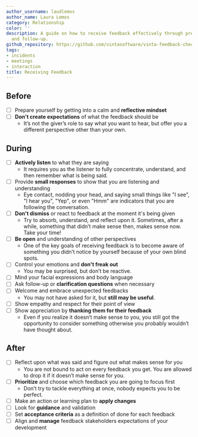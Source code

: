 ```yaml
---
author_username: laudlemos
author_name: Laura Lemos
category: Relationship
color: ''
description: A guide on how to receive feedback effectively through preparation, execution,
  and follow-up.
github_repository: https://github.com/vintasoftware/vinta-feedback-checklists/tree/master/receiving-feedback
tags:
- incidents
- meetings
- interaction
title: Receiving Feedback
---
```

## Before

* [ ] Prepare yourself by getting into a calm and **reflective mindset**
* [ ] **Don't create expectations** of what the feedback should be
    * It’s not the giver’s role to say what you want to hear, but offer you a different perspective other than your own.

## During

* [ ] **Actively listen** to what they are saying
    * It requires you as the listener to fully concentrate, understand, and then remember what is being said.
* [ ] Provide **small responses** to show that you are listening and understanding
    * Eye contact, nodding your head, and saying small things like "I see", "I hear you", "Yep", or even "Hmm" are indicators that you are following the conversation.
* [ ] **Don't dismiss** or react to feedback at the moment it's being given
    * Try to absorb, understand, and reflect upon it. Sometimes, after a while, something that didn’t make sense then, makes sense now. Take your time!
* [ ] **Be open** and understanding of other perspectives
    * One of the key goals of receiving feedback is to become aware of something you didn’t notice by yourself because of your own blind spots.
* [ ] Control your emotions and **don't freak out**
    * You may be surprised, but don’t be reactive.
* [ ] Mind your facial expressions and body language
* [ ] Ask follow-up or **clarification questions** when necessary
* [ ] Welcome and embrace unexpected feedbacks
    * You may not have asked for it, but **still may be useful**.
* [ ] Show empathy and respect for their point of view
* [ ] Show appreciation by **thanking them for their feedback**
    * Even if you realize it doesn’t make sense to you, you still got the opportunity to consider something otherwise you probably wouldn’t have thought about.

## After

* [ ] Reflect upon what was said and figure out what makes sense for you
    * You are not bound to act on every feedback you get. You are allowed to drop it if it doesn’t make sense for you.
* [ ] **Prioritize** and choose which feedback you are going to focus first
    * Don’t try to tackle everything at once, nobody expects you to be perfect.
* [ ] Make an action or learning plan to **apply changes**
* [ ] Look for **guidance** and validation
* [ ] Set **acceptance criteria** as a definition of done for each feedback
* [ ] Align and **manage** feedback stakeholders expectations of your development

